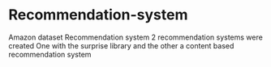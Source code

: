 # Recommendation-system
Amazon dataset  Recommendation system 
2 recommendation systems were created
One with the surprise library and the other a content based recommendation system
